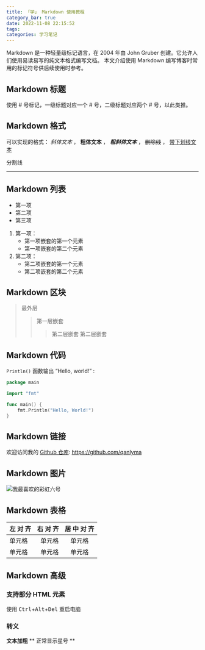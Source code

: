```yaml
---
title: 「学」 Markdown 使用教程
category_bar: true
date: 2022-11-08 22:15:52
tags:
categories: 学习笔记
---
```


Markdown 是一种轻量级标记语言，在 2004 年由 John Gruber 创建。它允许人们使用易读易写的纯文本格式编写文档。
本文介绍使用 Markdown 编写博客时常用的标记符号供后续使用时参考。

<!-- more -->

## Markdown 标题

使用 # 号标记，一级标题对应一个 # 号，二级标题对应两个 # 号，以此类推。

## Markdown 格式

可以实现的格式： *斜体文本* ， **粗体文本** ， ***粗斜体文本*** ， ~~删除线~~ ， <u>带下划线文本</u>

分割线
***

## Markdown 列表

* 第一项
* 第二项
* 第三项

1. 第一项：
    - 第一项嵌套的第一个元素
    - 第一项嵌套的第二个元素
2. 第二项：
    - 第二项嵌套的第一个元素
    - 第二项嵌套的第二个元素

## Markdown 区块

> 最外层
> > 第一层嵌套
> > > 第二层嵌套
> > > 第二层嵌套

## Markdown 代码

`Println()` 函数输出 “Hello, world!” :

```Go
package main

import "fmt"

func main() {
    fmt.Println("Hello, World!")
}
```

## Markdown 链接

欢迎访问我的 [Github 仓库](https://github.com/qanlyma): <https://github.com/qanlyma>

## Markdown 图片

![我最喜欢的彩虹六号](love.jpg)

## Markdown 表格

| 左  对  齐 | 右  对  齐 | 居  中  对  齐 |
| :---------| --------: | :--------: |
| 单元格 | 单元格 | 单元格 |
| 单元格 | 单元格 | 单元格 |

## Markdown 高级

### 支持部分 HTML 元素

使用 <kbd>Ctrl</kbd>+<kbd>Alt</kbd>+<kbd>Del</kbd> 重启电脑

### 转义

**文本加粗** 
\*\* 正常显示星号 \*\*
